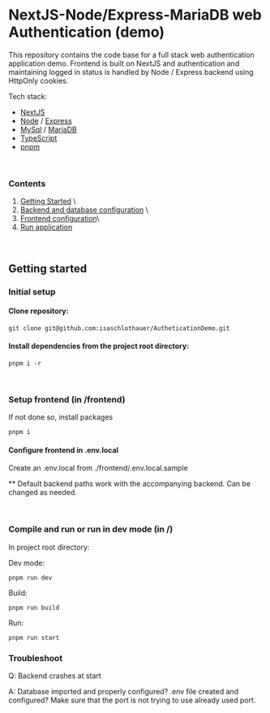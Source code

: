 # NextJS-Node/Express-MariaDB web Authentication (demo)
This repository contains the code base for a full stack web authentication application demo. Frontend is built on NextJS and authentication and maintaining logged in status is handled by Node / Express backend using HttpOnly cookies. 
<br />

Tech stack: <br />
- [NextJS](https://nextjs.org/) <br />
- [Node](https://nodejs.org/en) / [Express](https://expressjs.com/) <br />
- [MySql](https://www.mysql.com/) / [MariaDB](https://mariadb.org/) <br />
- [TypeScript](https://www.typescriptlang.org/) <br />
- [pnpm](https://pnpm.io/) 
<br />



### Contents
1. [Getting Started](#getting-started) \
2. [Backend and database configuration](#setup-backend-and-database-in-server) \
3. [Frontend configuration](#setup-frontend-in-frontend)\
4. [Run application](#compile-and-run-or-run-in-dev-mode-in)
<br />

## Getting started
### Initial setup
#### Clone repository:

```
git clone git@github.com:isaschlothauer/AutheticationDemo.git
```

#### Install dependencies from the project root directory:

```
pnpm i -r
```
<br />

### Setup frontend (in /frontend)
If not done so, install packages
```
pnpm i
```
#### Configure frontend in .env.local
Create an .env.local from ./frontend/.env.local.sample

** Default backend paths work with the accompanying backend. Can be changed as needed.  

<br />

### Compile and run or run in dev mode (in /)

In project root directory:

Dev mode:
```
pnpm run dev
```
Build:
```
pnpm run build
```
Run:
```
pnpm run start
````

### Troubleshoot
Q: Backend crashes at start

A: Database imported and properly configured? .env file created and configured? Make sure that the port is not trying to use already used port.
